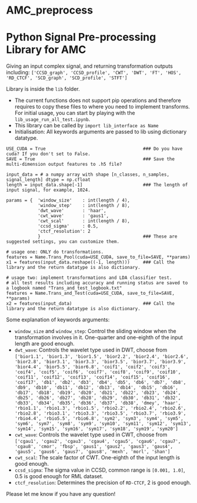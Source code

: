 # AMC_preprocess
# Python Signal Pre-processing Library for AMC
Giving an input complex signal, and returning transformation outputs including: `['CCSD_graph', 'CCSD_profile', 'CWT', 'DWT', 'FT', 'HOS', 'RD_CTCF', 'SCD_graph', 'SCD_profile', 'STFT']`

Library is inside the `lib` folder.

- The current functions does not support pip operations and therefore requires to copy these files to 
where you need to implement transforms. For initial usage, you can start by playing with the `lib_usage_run_all_test.ipynb`.
- This library can be called by `import lib_interface as Name`
- Initialisation: All keywords arguments are passed to lib using dictionary datatype.

```
USE_CUDA = True                                     ### Do you have cuda? If you don't set to False.
SAVE = True                                         ### Save the multi-dimension output features to .h5 file?

input_data = # a numpy array with shape [n_classes, n_samples, signal_length] dtype = np.cfloat
length = input_data.shape[-1]                       ### The length of input signal, for example, 1024.

params = {  'window_size'    : int(length / 4),
            'window_step'    : int(length / 8),
            'dwt_wave'       : 'haar',
            'cwt_wave'       : 'gaus1',
            'cwt_scal'       : int(length / 8),
            'ccsd_sigma'     : 0.5,
            'ctcf_resolution': 2
            }                                       ### These are suggested settings, you can customize them.

# usage one: ONLY do transformations.
features = Name.Trans_Pool(cuda=USE_CUDA, save_to_file=SAVE, **params)
x1 = features(input_data.reshape((-1, length)))     ### Call the library and the return datatype is also dictionary.

# usage two: implement transformations and LDA classifier test.
# all test results including accuracy and running status are saved to a logbook named "Trans_and_test_logbook.txt"
features = Name.Trans_and_Test(cuda=USE_CUDA, save_to_file=SAVE, **params)
x2 = features(input_data)                           ### Call the library and the return datatype is also dictionary.
```

Some explanation of keywords arguments:
- `window_size` and `window_step`: Control the sliding window when the transformation involves in it. One-quarter and one-eighth of the input length are good enough.
- `dwt_wave`: Controls the wavelet type used in DWT, choose from `['bior1.1', 'bior1.3', 'bior1.5', 'bior2.2', 'bior2.4', 'bior2.6', 'bior2.8', 'bior3.1', 'bior3.3', 'bior3.5', 'bior3.7', 'bior3.9', 'bior4.4', 'bior5.5', 'bior6.8', 'coif1', 'coif2', 'coif3', 'coif4', 'coif5', 'coif6', 'coif7', 'coif8', 'coif9', 'coif10', 'coif11', 'coif12', 'coif13', 'coif14', 'coif15', 'coif16', 'coif17', 'db1', 'db2', 'db3', 'db4', 'db5', 'db6', 'db7', 'db8', 'db9', 'db10', 'db11', 'db12', 'db13', 'db14', 'db15', 'db16', 'db17', 'db18', 'db19', 'db20', 'db21', 'db22', 'db23', 'db24', 'db25', 'db26', 'db27', 'db28', 'db29', 'db30', 'db31', 'db32', 'db33', 'db34', 'db35', 'db36', 'db37', 'db38', 'dmey', 'haar', 'rbio1.1', 'rbio1.3', 'rbio1.5', 'rbio2.2', 'rbio2.4', 'rbio2.6', 'rbio2.8', 'rbio3.1', 'rbio3.3', 'rbio3.5', 'rbio3.7', 'rbio3.9', 'rbio4.4', 'rbio5.5', 'rbio6.8', 'sym2', 'sym3', 'sym4', 'sym5', 'sym6', 'sym7', 'sym8', 'sym9', 'sym10', 'sym11', 'sym12', 'sym13', 'sym14', 'sym15', 'sym16', 'sym17', 'sym18', 'sym19', 'sym20']`
- `cwt_wave`: Controls the wavelet type used in CWT, choose from `['cgau1', 'cgau2', 'cgau3', 'cgau4', 'cgau5', 'cgau6', 'cgau7', 'cgau8', 'cmor', 'fbsp', 'gaus1', 'gaus2', 'gaus3', 'gaus4', 'gaus5', 'gaus6', 'gaus7', 'gaus8', 'mexh', 'morl', 'shan']`
- `cwt_scal`: The scale factor of CWT. One-eighth of the input length is good enough.
- `ccsd_sigma`: The sigma value in CCSD, common range is `[0.001, 1.0]`, 0.5 is good enough for RML dataset.
- `ctcf_resolution`: Determines the precision of `RD-CTCF`, 2 is good enough.

Please let me know if you have any question!
